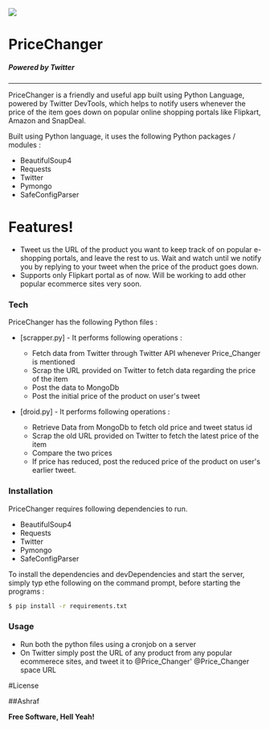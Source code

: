 

[![](http://icons.iconarchive.com/icons/graphics-vibe/simple-rounded-social/128/twitter-icon.png)](https://twitter.com/Price_Changer)
# PriceChanger  
##### Powered by Twitter
-------------------

PriceChanger is a friendly and useful app built using Python Language, powered by  Twitter DevTools, which helps to notify users whenever the price of the item goes down on popular online shopping portals like Flipkart, Amazon and SnapDeal.

Built using Python language, it uses the following Python packages / modules :
  - BeautifulSoup4
  - Requests
  - Twitter
  - Pymongo 
  - SafeConfigParser

#  Features!

  - Tweet us the URL of the product you want to keep track of on popular e-shopping portals, and leave the rest to us. Wait and watch until we notify you by replying to your tweet when the price of the product goes down.
  - Supports only Flipkart portal as of now. Will be working to add other popular ecommerce sites very soon.


### Tech

PriceChanger has the following Python files :

* [scrapper.py] - It performs following operations :
    * Fetch data from Twitter through Twitter API whenever Price_Changer is mentioned
    *  Scrap the URL provided on Twitter to fetch data regarding the price of the item
    *  Post the data to MongoDb
    *  Post the initial price of the product on user's tweet

* [droid.py] - It performs following operations :
    * Retrieve Data from MongoDb to fetch old price and tweet status id
    *  Scrap the old URL provided on Twitter to fetch the latest price of the item
    *  Compare the two prices
    *  If price has reduced, post the reduced price of the product on user's earlier tweet.
    

### Installation

PriceChanger requires following dependencies to run.
  - BeautifulSoup4
  - Requests
  - Twitter
  - Pymongo 
  - SafeConfigParser
  
To install the dependencies and devDependencies and start the server, simply typ ethe following on the command prompt, before starting the programs :

```sh
$ pip install -r requirements.txt
```



### Usage
 - Run both the python files using a cronjob on a server 
  - On Twitter simply post the URL of any product from any popular ecommerece sites, and tweet it to @Price_Changer'
                   @Price_Changer space URL    

#License

##Ashraf

**Free Software, Hell Yeah!**

[//]: # (These are reference links used in the body of this note and get stripped out when the markdown processor does its job. There is no need to format nicely because it shouldn't be seen. Thanks SO - http://stackoverflow.com/questions/4823468/store-comments-in-markdown-syntax)


   [dill]: <https://github.com/joemccann/dillinger>
   [git-repo-url]: <https://github.com/joemccann/dillinger.git>
   [john gruber]: <http://daringfireball.net>
   [df1]: <http://daringfireball.net/projects/markdown/>
   [markdown-it]: <https://github.com/markdown-it/markdown-it>
   [Ace Editor]: <http://ace.ajax.org>
   [node.js]: <http://nodejs.org>
   [Twitter Bootstrap]: <http://twitter.github.com/bootstrap/>
   [jQuery]: <http://jquery.com>
   [@tjholowaychuk]: <http://twitter.com/tjholowaychuk>
   [express]: <http://expressjs.com>
   [AngularJS]: <http://angularjs.org>
   [Gulp]: <http://gulpjs.com>

   [PlDb]: <https://github.com/joemccann/dillinger/tree/master/plugins/dropbox/README.md>
   [PlGh]: <https://github.com/joemccann/dillinger/tree/master/plugins/github/README.md>
   [PlGd]: <https://github.com/joemccann/dillinger/tree/master/plugins/googledrive/README.md>
   [PlOd]: <https://github.com/joemccann/dillinger/tree/master/plugins/onedrive/README.md>
   [PlMe]: <https://github.com/joemccann/dillinger/tree/master/plugins/medium/README.md>
   [PlGa]: <https://github.com/RahulHP/dillinger/blob/master/plugins/googleanalytics/README.md>
